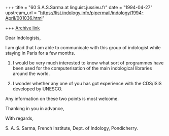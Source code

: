 +++
title = "60 S.A.S.Sarma at linguist.jussieu.fr"
date = "1994-04-27"
upstream_url = "https://list.indology.info/pipermail/indology/1994-April/001036.html"

+++
[Archive link](https://list.indology.info/pipermail/indology/1994-April/001036.html)

Dear Indologists,

I am glad that I am able to communicate with this group of indologist
while staying in Paris for a few months.

1. I would be very much interested to know what sort of programmes
have been used for the computerisation of the main indological
libraries around the world.

2. I wonder whether any one of you has got experience
with the CDS/ISIS developed by UNESCO.

Any information on these two points is most welcome.

Thanking in you in advance,


With regards,

S. A. S. Sarma,
French Institute, Dept. of Indology, Pondicherry.







